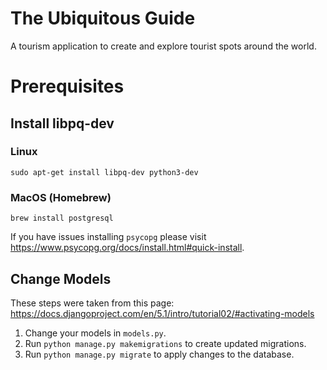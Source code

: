 # The Ubiquitous Guide

A tourism application to create and explore tourist spots around the world.

# Prerequisites

## Install libpq-dev

### Linux

`sudo apt-get install libpq-dev python3-dev`

### MacOS (Homebrew)

`brew install postgresql`

If you have issues installing `psycopg` please visit https://www.psycopg.org/docs/install.html#quick-install.

## Change Models

These steps were taken from this page: https://docs.djangoproject.com/en/5.1/intro/tutorial02/#activating-models

1. Change your models in `models.py`.
2. Run `python manage.py makemigrations` to create updated migrations.
3. Run `python manage.py migrate` to apply changes to the database.
